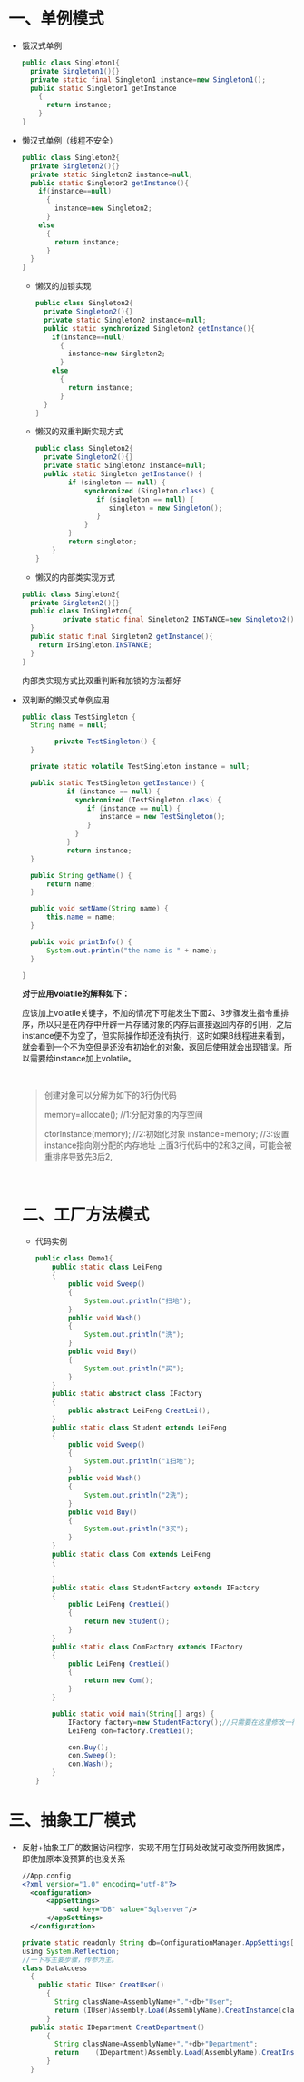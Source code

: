 ###  

#                                                              			一、单例模式

- 饿汉式单例

  ```java
  public class Singleton1{
    private Singleton1(){}
    private static final Singleton1 instance=new Singleton1();
    public static Singleton1 getInstance
      {
        return instance;
      }
  }
  ```

- 懒汉式单例（线程不安全）

  ```java
  public class Singleton2{
    private Singleton2(){}
    private static Singleton2 instance=null;
    public static Singleton2 getInstance(){
      if(instance==null)
        {
          instance=new Singleton2;
        }
      else
        {
          return instance;
        }
    }
  }
  ```

  - 懒汉的加锁实现

    ```java
    public class Singleton2{
      private Singleton2(){}
      private static Singleton2 instance=null;
      public static synchronized Singleton2 getInstance(){
        if(instance==null)
          {
            instance=new Singleton2;
          }
        else
          {
            return instance;
          }
      }
    }
    ```

  - 懒汉的双重判断实现方式

    ```java
    public class Singleton2{
      private Singleton2(){}
      private static Singleton2 instance=null;
      public static Singleton getInstance() {  
            if (singleton == null) {    
                synchronized (Singleton.class) {    
                   if (singleton == null) {    
                      singleton = new Singleton();   
                   }    
                }    
            }    
            return singleton;   
        }  
    }

    ```

  - 懒汉的内部类实现方式

  ```java
  public class Singleton2{
    private Singleton2(){}
    public class InSingleton{
     		private static final Singleton2 INSTANCE=new Singleton2();
    }
    public static final Singleton2 getInstance(){
      return InSingleton.INSTANCE;
    }
  }
  ```

  内部类实现方式比双重判断和加锁的方法都好

- 双判断的懒汉式单例应用

  ```java
  public class TestSingleton {
  	String name = null;

          private TestSingleton() {
  	}

  	private static volatile TestSingleton instance = null;

  	public static TestSingleton getInstance() {
             if (instance == null) {  
               synchronized (TestSingleton.class) {  
                  if (instance == null) {  
                     instance = new TestSingleton(); 
                  }  
               }  
             } 
             return instance;
  	}

  	public String getName() {
  		return name;
  	}

  	public void setName(String name) {
  		this.name = name;
  	}

  	public void printInfo() {
  		System.out.println("the name is " + name);
  	}

  }
  ```

  **对于应用volatile的解释如下：**

  应该加上volatile关键字，不加的情况下可能发生下面2、3步骤发生指令重排序，所以只是在内存中开辟一片存储对象的内存后直接返回内存的引用，之后instance便不为空了，但实际操作却还没有执行，这时如果B线程进来看到，就会看到一个不为空但是还没有初始化的对象，返回后使用就会出现错误。所以需要给instance加上volatile。

  ​

  >创建对象可以分解为如下的3行伪代码
  >
  >memory=allocate(); //1:分配对象的内存空间
  >
  >ctorInstance(memory); //2:初始化对象
  >instance=memory; //3:设置instance指向刚分配的内存地址
  >上面3行代码中的2和3之间，可能会被重排序导致先3后2,

  ​

  # 		二、工厂方法模式

  - 代码实例

    ```java
    public class Demo1{
        public static class LeiFeng
        {
            public void Sweep()
            {
                System.out.println("扫地");
            }
            public void Wash()
            {
                System.out.println("洗");
            }
            public void Buy()
            {
                System.out.println("买");
            }
        }
        public static abstract class IFactory
        {
            public abstract LeiFeng CreatLei();
        }
        public static class Student extends LeiFeng
        {
            public void Sweep()
            {
                System.out.println("1扫地");
            }
            public void Wash()
            {
                System.out.println("2洗");
            }
            public void Buy()
            {
                System.out.println("3买");
            }
        }
        public static class Com extends LeiFeng
        {

        }
        public static class StudentFactory extends IFactory
        {
            public LeiFeng CreatLei()
            {
                return new Student();
            }
        }
        public static class ComFactory extends IFactory
        {
            public LeiFeng CreatLei()
            {
                return new Com();
            }
        }

        public static void main(String[] args) {
            IFactory factory=new StudentFactory();//只需要在这里修改一行就可以改变继承对象
            LeiFeng con=factory.CreatLei();

            con.Buy();
            con.Sweep();
            con.Wash();
        }
    }
    ```



# 		    三、抽象工厂模式

- 反射+抽象工厂的数据访问程序，实现不用在打码处改就可改变所用数据库，即使加原本没预算的也没关系

  ```xml
  //App.config
  <?xml version="1.0" encoding="utf-8"?>
    <configuration>
    	<appSettings>
    		<add key="DB" value="Sqlserver"/>
    	</appSettings>
    </configuration>
  ```

  ```java
  private static readonly String db=ConfigurationManager.AppSettings["DB"];
  using System.Reflection;
  //一下写主要步骤，传参为主。
  class DataAccess
    {
      public static IUser CreatUser()
        {
          String className=AssemblyName+"."+db+"User";
          return (IUser)Assembly.Load(AssemblyName).CreatInstance(className); 
        }
    public static IDepartment CreatDepartment()
        {
          String className=AssemblyName+"."+db+"Department";
          return 	(IDepartment)Assembly.Load(AssemblyName).CreatInstance(className); 
        }
    }
  ```













